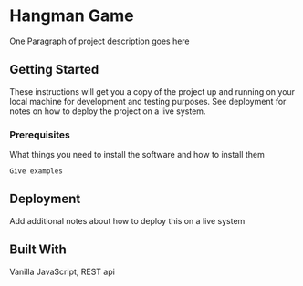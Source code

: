 # Hangman Game

One Paragraph of project description goes here

## Getting Started

These instructions will get you a copy of the project up and running on your local machine for development and testing purposes. See deployment for notes on how to deploy the project on a live system.

### Prerequisites

What things you need to install the software and how to install them

```
Give examples
```


## Deployment

Add additional notes about how to deploy this on a live system

## Built With

Vanilla JavaScript, REST api 






